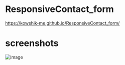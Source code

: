 # ResponsiveContact_form
https://kowshik-me.github.io/ResponsiveContact_form/
# screenshots
![image](https://user-images.githubusercontent.com/104454045/198886146-2ac0362d-f85f-4379-9ee1-440b0435270c.png)
